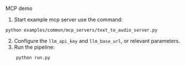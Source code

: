 MCP demo

1. Start example mcp server use the command: 
```shell
python examples/common/mcp_servers/text_to_audio_server.py
```

2. Configure the `llm_api_key` and `llm_base_url`, or relevant parameters. 
3. Run the pipeline: 
```shell
    python run.py
```